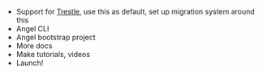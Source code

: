 * Support for [Trestle](https://github.com/dart-bridge/trestle), use this as default, set up migration system around this
* Angel CLI
* Angel bootstrap project
* More docs
* Make tutorials, videos
* Launch!
